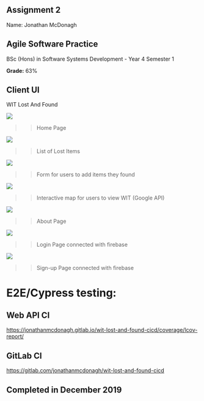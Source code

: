 ## Assignment 2

Name: Jonathan McDonagh

## Agile Software Practice

BSc (Hons) in Software Systems Development - Year 4 Semester 1

**Grade:** 63%  

## Client UI
WIT Lost And Found


[homepage]: images/HomePage.png

![][homepage]

>>Home Page

[itemspage]: images/ItemsPage.png

![][itemspage]

>>List of Lost Items

[formpage]: images/FormPage.png

![][formpage]

>>Form for users to add items they found

[mappage]: images/MapPage.png

![][mappage]

>>Interactive map for users to view WIT (Google API)

[aboutpage]: images/AboutPage.png

![][aboutpage]

>>About Page

[loginpage]: images/LoginPage.png

![][loginpage]

>>Login Page connected with firebase

[signuppage]: images/SignUpPage.png

![][signuppage]

>>Sign-up Page connected with firebase

# E2E/Cypress testing:

## Web API CI
https://jonathanmcdonagh.gitlab.io/wit-lost-and-found-cicd/coverage/lcov-report/

## GitLab CI
https://gitlab.com/jonathanmcdonagh/wit-lost-and-found-cicd

## Completed in December 2019

